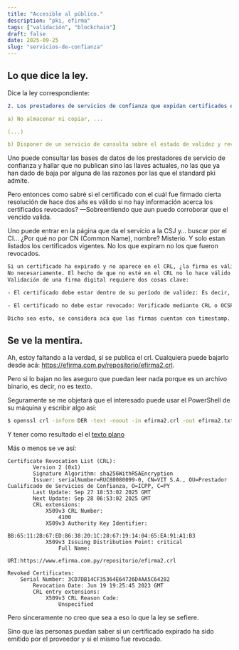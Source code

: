 ```yaml
---
title: "Accesible al público."
description: "pki, efirma"
tags: ["validación", "blockchain"]
draft: false
date: 2025-09-25
slug: "servicios-de-confianza"
---
```


## Lo que dice la ley.

Dice la ley correspondiente:

```yaml
2. Los prestadores de servicios de confianza que expidan certificados electrónicos, deben cumplir también las siguientes obligaciones:

a) No almacenar ni copiar, ...

(...)

b) Disponer de un servicio de consulta sobre el estado de validez y revocación de los certificados emitidos accesible al público.
```

Uno puede consultar las bases de datos de los prestadores de servicio de confianza y hallar que no publican sino las llaves actuales, no las que ya han dado de baja por alguna de las razones por las que el standard pki admite.

Pero entonces como sabré si el certificado con el cuál fue firmado cierta resolución de hace dos añs es válido si no hay información acerca los certificados revocados? —Sobreentiendo que aun puedo corroborar que el vencido valida.

Uno puede entrar en la página que da el servicio a la CSJ y… buscar por el CI… ¿Por qué no por CN (Common Name), nombre? Misterio. Y solo estan listados los certificados vigentes. No los que expirarn no los que fueron revocados.

```alert
Si un certificado ha expirado y no aparece en el CRL, ¿la firma es válida?
No necesariamente. El hecho de que no esté en el CRL no lo hace válido si ya expiró.
Validación de una firma digital requiere dos cosas clave:

- El certificado debe estar dentro de su período de validez: Es decir, la fecha actual (o la fecha de la firma, si se usa timestamping) debe estar entre: NotBefore (inicio de validez) NotAfter (fecha de expiración)

- El certificado no debe estar revocado: Verificado mediante CRL o OCSP.

Dicho sea esto, se considera aca que las firmas cuentan con timestamp.
```



## Se ve la mentira.

Ah, estoy faltando a la verdad, sí se publica el crl. Cualquiera puede bajarlo desde acá: https://efirma.com.py/repositorio/efirma2.crl. 

Pero si lo bajan no les aseguro que puedan leer nada porque es un archivo binario, es decir, no es texto.

Seguramente se me objetará que el interesado puede usar el PowerShell de su máquina  y escribir algo asi:

```bash
$ openssl crl -inform DER -text -noout -in efirma2.crl -out efirma2.txt
```

Y tener como resultado el el [texto plano](./efirma2.crl)

Más o menos se ve así:

```
Certificate Revocation List (CRL):
        Version 2 (0x1)
        Signature Algorithm: sha256WithRSAEncryption
        Issuer: serialNumber=RUC80080099-0, CN=VIT S.A., OU=Prestador Cualificado de Servicios de Confianza, O=ICPP, C=PY
        Last Update: Sep 27 18:53:02 2025 GMT
        Next Update: Sep 28 06:53:02 2025 GMT
        CRL extensions:
            X509v3 CRL Number: 
                4100
            X509v3 Authority Key Identifier: 
                BB:65:11:2B:67:ED:86:38:20:1C:28:67:19:14:04:65:EA:91:A1:B3
            X509v3 Issuing Distribution Point: critical
                Full Name:
                  URI:https://www.efirma.com.py/repositorio/efirma2.crl

Revoked Certificates:
    Serial Number: 3CD7DB14CF35364E64726D4AA5C64282
        Revocation Date: Jun 19 19:25:45 2023 GMT
        CRL entry extensions:
            X509v3 CRL Reason Code: 
                Unspecified

```

Pero sinceramente no creo que sea a eso lo que la ley se sefiere. 

Sino que las personas puedan saber si un certificado expirado ha sido emitido por el proveedor y si el mismo fue revocado.